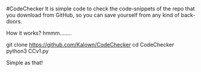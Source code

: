 #CodeChecker
It is  simple code to check the code-snippets of the repo that you download from GitHub, so you can save yourself from any kind of back-doors.

How it works?
hmmm........

git clone https://github.com/Kalown/CodeChecker
cd CodeChecker 
python3 CCv1.py

Simple as that!
